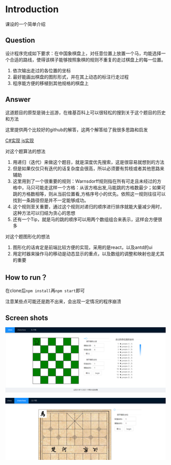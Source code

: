 # Introduction

课设的一个简单介绍

## Question

设计程序完成如下要求：在中国象棋盘上，对任意位置上放置一个马，均能选择一个合适的路线，使得该棋子能够按照象棋的规则不重复的走过棋盘上的每一位置。

1. 依次输出走过的各位置的坐标
2. 最好能画出棋盘的图形形式，并在其上动态的标注行走过程
3. 程序能方便的移植到其他规格的棋盘上

## Answer

这道题目的原型是骑士巡游，在维基百科上可以很轻松的搜到关于这个题目的历史和方法

这里提供两个比较好的github的解答，这两个解答给了我很多思路和启发

[C#实现](https://github.com/anagardi/knight-tour)  [js实现](https://github.com/tiner101/Hours)

对这个题算法的想法

1. 用递归（迭代）来做这个题目，就是深度优先搜索，这是很容易就想到的方法
2. 但是如果仅仅只有迭代的话复杂度会很高，所以必须要有剪枝或者其他思路来辅助
3. 这里用到了一个很重要的规则：Warnsdorff规则指在所有可走且未经过的方格中，马只可能走这样一个方格：从该方格出发,马能跳的方格数最少；如果可跳的方格数相等，则从当前位置看,方格序号小的优先。依照这一规则往往可以找到一条路径但是并不一定能够成功。
4. 这个规则至关重要，通过这个规则对递归的顺序进行排序就能大量减少用时，这种方法可以归结为贪心的思想
5. 还有一个Tip，就是马的跳的顺序可以用两个数组组合来表示，这样会方便很多

对这个题图形化的想法

1. 图形化的话肯定是前端比较方便的实现，采用的是react，以及antd的ui
2. 用定时器来操作马的移动是动态显示的重点，以及数组的调整和映射也是尤其的重要

## How to run？

在clone后`npm install`再`npm start`即可

注意某些点可能还是跑不出来，会出现一定情况的程序崩溃

## Screen shots

![chesspreview](src/images/chesspreview.png)

![chainchesspreview](src/images/chainchesspreview.png)
